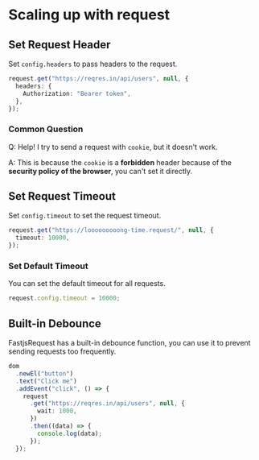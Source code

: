 # Scaling up with request

## Set Request Header

Set `config.headers` to pass headers to the request.

```typescript
request.get("https://reqres.in/api/users", null, {
  headers: {
    Authorization: "Bearer token",
  },
});
```

### Common Question

Q: Help! I try to send a request with `cookie`, but it doesn't work.

A: This is because the `cookie` is a **forbidden** header because of the **security policy of the browser**, you can't set it directly.

## Set Request Timeout

Set `config.timeout` to set the request timeout.

```typescript
request.get("https://looooooooong-time.request/", null, {
  timeout: 10000,
});
```

### Set Default Timeout

You can set the default timeout for all requests.

```typescript
request.config.timeout = 10000;
```

## Built-in Debounce

FastjsRequest has a built-in debounce function, you can use it to prevent sending requests too frequently.

```typescript
dom
  .newEl("button")
  .text("Click me")
  .addEvent("click", () => {
    request
      .get("https://reqres.in/api/users", null, {
        wait: 1000,
      })
      .then((data) => {
        console.log(data);
      });
  });
```
